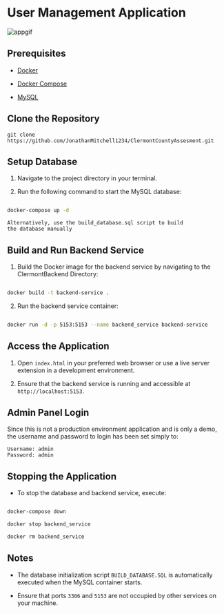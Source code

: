 # User Management Application

  ![appgif](https://github.com/user-attachments/assets/55adfce6-6912-40b5-be16-c6831d6a7974)


## Prerequisites

- [Docker](https://www.docker.com/get-started)

- [Docker Compose](https://docs.docker.com/compose/install/)
- [MySQL](https://www.mysql.com/downloads/)

 ## Clone the Repository

    git clone https://github.com/JonathanMitchell1234/ClermontCountyAssesment.git

## Setup Database

1. Navigate to the project directory in your terminal.

2. Run the following command to start the MySQL database:

  

```bash

docker-compose up -d

```

	Alternatively, use the build_database.sql script to build 
	the database manually

  

## Build and Run Backend Service

1. Build the Docker image for the backend service by navigating to the ClermontBackend Directory:

  

```bash

docker build -t backend-service .

```

  

2. Run the backend service container:

  

```bash

docker run -d -p 5153:5153 --name backend_service backend-service

```

  

## Access the Application

1. Open `index.html` in your preferred web browser or use a live server extension in a development environment.

2. Ensure that the backend service is running and accessible at `http://localhost:5153`.

## Admin Panel Login
Since this is not a production environment application and is only a demo, the username and password to login has been set simply to:

    Username: admin
    Password: admin
    

  

## Stopping the Application

- To stop the database and backend service, execute:

  

```bash

docker-compose down

docker stop backend_service

docker rm backend_service

```

  

## Notes

- The database initialization script `BUILD_DATABASE.SQL` is automatically executed when the MySQL container starts.

- Ensure that ports `3306` and `5153` are not occupied by other services on your machine.
